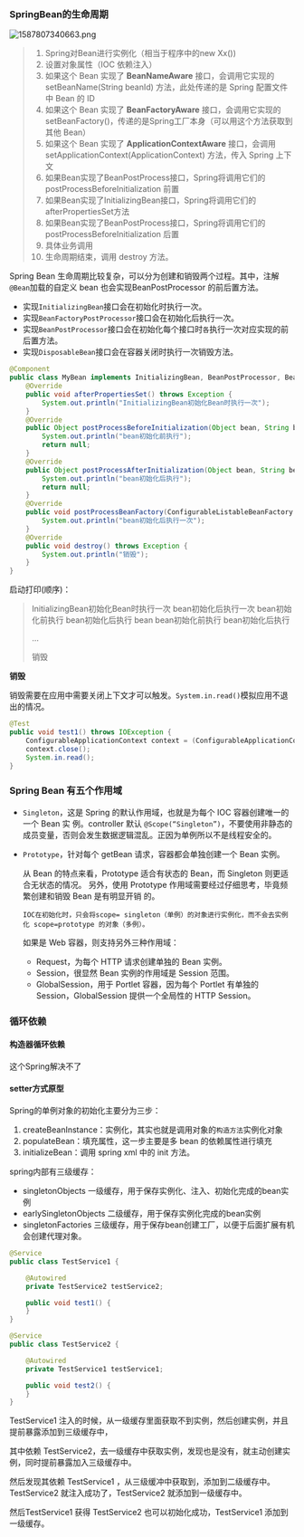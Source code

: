 ### SpringBean的生命周期

![1587807340663.png](https://gitee.com/linqin07/pic/raw/master/1587807340663.png)

> 1.  Spring对Bean进行实例化（相当于程序中的new Xx())
> 2. 设置对象属性（IOC 依赖注入）
> 3. 如果这个 Bean 实现了 **BeanNameAware** 接口，会调用它实现的 setBeanName(String beanId) 方法，此处传递的是 Spring 配置文件中 Bean 的 ID
> 4. 如果这个 Bean 实现了 **BeanFactoryAware** 接口，会调用它实现的 setBeanFactory()，传递的是Spring工厂本身（可以用这个方法获取到其他 Bean）
> 5. 如果这个 Bean 实现了 **ApplicationContextAware** 接口，会调用setApplicationContext(ApplicationContext) 方法，传入 Spring 上下文
> 6. 如果Bean实现了BeanPostProcess接口，Spring将调用它们的postProcessBeforeInitialization 前置
> 7. 如果Bean实现了InitializingBean接口，Spring将调用它们的afterPropertiesSet方法
> 8. 如果Bean实现了BeanPostProcess接口，Spring将调用它们的 postProcessBeforeInitialization 后置
> 9. 具体业务调用
> 10. 生命周期结束，调用 destroy 方法。



Spring Bean 生命周期比较复杂，可以分为创建和销毁两个过程。其中，注解`@Bean`加载的自定义 bean 也会实现BeanPostProcessor 的前后置方法。

- 实现`InitializingBean`接口会在初始化时执行一次。
- 实现`BeanFactoryPostProcessor`接口会在初始化后执行一次。
- 实现`BeanPostProcessor`接口会在初始化每个接口时`各`执行一次对应实现的前后置方法。
- 实现`DisposableBean`接口会在容器关闭时执行一次销毁方法。

```java
@Component
public class MyBean implements InitializingBean, BeanPostProcessor, BeanFactoryPostProcessor, DisposableBean {
    @Override
    public void afterPropertiesSet() throws Exception {
        System.out.println("InitializingBean初始化Bean时执行一次");
    }
    @Override
    public Object postProcessBeforeInitialization(Object bean, String beanName) throws BeansException {
        System.out.println("bean初始化前执行");
        return null;
    }
    @Override
    public Object postProcessAfterInitialization(Object bean, String beanName) throws BeansException {
        System.out.println("bean初始化后执行");
        return null;
    }
    @Override
    public void postProcessBeanFactory(ConfigurableListableBeanFactory configurableListableBeanFactory) throws BeansException {
        System.out.println("bean初始化后执行一次");
    }
    @Override
    public void destroy() throws Exception {
        System.out.println("销毁");
    }
}
```

启动打印(顺序)：

> InitializingBean初始化Bean时执行一次
> bean初始化后执行一次
> bean初始化前执行
> bean初始化后执行
> bean
> bean初始化前执行
> bean初始化后执行
>
> ...
>
> 销毁

**销毁**

销毁需要在应用中需要关闭上下文才可以触发。`System.in.read()`模拟应用不退出的情况。

```java
@Test
public void test1() throws IOException {
    ConfigurableApplicationContext context = (ConfigurableApplicationContext) this.applicationContext;
    context.close();
    System.in.read();
}
```



### Spring Bean 有五个作用域

- `Singleton`，这是 Spring 的默认作用域，也就是为每个 IOC 容器创建唯一的一个 Bean 实
  例。controller 默认 `@Scope(“Singleton”)`，不要使用非静态的成员变量，否则会发生数据逻辑混乱。正因为单例所以不是线程安全的。

- `Prototype`，针对每个 getBean 请求，容器都会单独创建一个 Bean 实例。

  从 Bean 的特点来看，Prototype 适合有状态的 Bean，而 Singleton 则更适合无状态的情况。
  另外，使用 Prototype 作用域需要经过仔细思考，毕竟频繁创建和销毁 Bean 是有明显开销
  的。

  `IOC在初始化时，只会将scope= singleton（单例）的对象进行实例化，而不会去实例化 scope=prototype 的对象（多例）。`

  如果是 Web 容器，则支持另外三种作用域：
  
  - Request，为每个 HTTP 请求创建单独的 Bean 实例。
  - Session，很显然 Bean 实例的作用域是 Session 范围。
  - GlobalSession，用于 Portlet 容器，因为每个 Portlet 有单独的 Session，GlobalSession
    提供一个全局性的 HTTP Session。

### 循环依赖

#### 构造器循环依赖

这个Spring解决不了

#### setter方式原型

Spring的单例对象的初始化主要分为三步：

1. createBeanInstance：实例化，其实也就是调用对象的`构造方法`实例化对象
2. populateBean：填充属性，这一步主要是多 bean 的依赖属性进行填充
3. initializeBean：调用 spring xml 中的 init 方法。

spring内部有三级缓存：

- singletonObjects 一级缓存，用于保存实例化、注入、初始化完成的bean实例
- earlySingletonObjects 二级缓存，用于保存实例化完成的bean实例
- singletonFactories 三级缓存，用于保存bean创建工厂，以便于后面扩展有机会创建代理对象。



```java
@Service
public class TestService1 {

    @Autowired
    private TestService2 testService2;

    public void test1() {
    }
}

@Service
public class TestService2 {

    @Autowired
    private TestService1 testService1;

    public void test2() {
    }
}
```

TestService1 注入的时候，从一级缓存里面获取不到实例，然后创建实例，并且提前暴露添加到三级缓存中，

其中依赖 TestService2，去一级缓存中获取实例，发现也是没有，就主动创建实例，同时提前暴露加入三级缓存中。

然后发现其依赖 TestService1 ，从三级缓冲中获取到，添加到二级缓存中。TestService2 就注入成功了，TestService2 就添加到一级缓存中。

然后TestService1 获得 TestService2 也可以初始化成功，TestService1 添加到一级缓存。